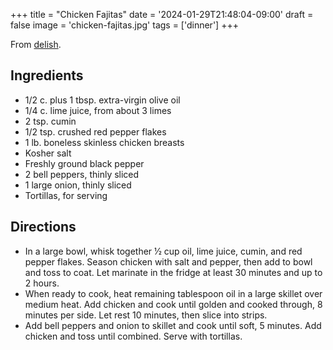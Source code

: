 +++
title = "Chicken Fajitas"
date = '2024-01-29T21:48:04-09:00'
draft = false
image = 'chicken-fajitas.jpg'
tags = ['dinner']
+++

From [delish](https://www.delish.com/cooking/recipe-ideas/a19665622/easy-chicken-fajitas-recipe/).

## Ingredients
* 1/2 c. plus 1 tbsp. extra-virgin olive oil
* 1/4 c. lime juice, from about 3 limes
* 2 tsp. cumin
* 1/2 tsp. crushed red pepper flakes
* 1 lb. boneless skinless chicken breasts
* Kosher salt
* Freshly ground black pepper
* 2 bell peppers, thinly sliced
* 1 large onion, thinly sliced
* Tortillas, for serving

## Directions
* In a large bowl, whisk together 1⁄2 cup oil, lime juice, cumin, and red pepper flakes. Season chicken with salt and pepper, then add to bowl and toss to coat. Let marinate in the fridge at least 30 minutes and up to 2 hours.
* When ready to cook, heat remaining tablespoon oil in a large skillet over medium heat. Add chicken and cook until golden and cooked through, 8 minutes per side. Let rest 10 minutes, then slice into strips.
* Add bell peppers and onion to skillet and cook until soft, 5 minutes. Add chicken and toss until combined. Serve with tortillas.
